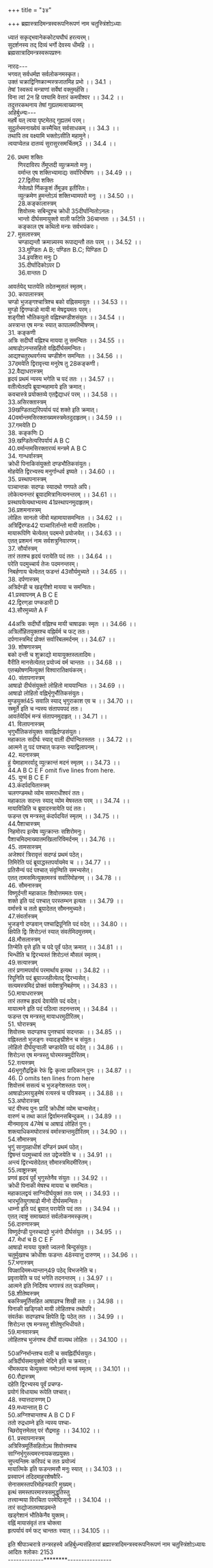+++
title = "३४"

+++
ब्रह्मास्त्रादिमन्त्रस्वरूपनिरूपणं नाम चतुस्त्रिंशोऽध्याः  
  
ध्यातं सकृद्भवानेककोट्यघौघं हरत्यरम्।  
सुदर्शनस्य तद् दिव्यं भर्गो देवस्य धीमहि ।।  
ब्रह्मसात्रादिमन्त्रस्वरूपप्रश्नः  
  
नारदः---  
भगवत् सर्वधर्मज्ञ सर्वलोकनमस्कृत।  
उक्तं चक्राद्विनिष्क्रान्मस्त्रजातमिह प्रभो ।। 34.1 ।  
तेषां 1स्वरूपं मन्त्राणां सर्वेषां वक्तुमर्हसि।  
विना त्वां 2न हि पश्यामि वेत्तारं कमपीश्वर ।। 34.2 ।।  
तदुत्तरकथनाय तेषां गुह्यतमत्वाख्यानम्  
अहिर्बुध्न्यः---  
महर्षे यत् त्वया पृष्टमेतद् गुह्यतमं परम्।  
सुदुर्लभमनाख्येयं कस्मैचित् सर्वसाधकम् ।। 34.3 ।।  
तथापि तव वक्ष्यामि भक्तोऽसीति महामुने।  
त्वयाप्येतन्न दातव्यं सुरासुरसमर्चितम्3 ।। 34.4 ।।  

[^1]: स्वरूपमस्त्राणां  

[^2]: नेह A B C E F  

[^3]: नमस्कृतम् A B C  

[^1]: ब्रह्मास्त्रम्  
4फान्तं वह्निसमायुक्तं 5व्योम हालासमन्वितम्।  
मेषद्वयं 6दन्तयुतं हालाहलमतः परम् ।। 34.5 ।।  
घनाद्यं वायुपूर्वं च दन्तयुक्तमथान्तिमम्।  
सरसं चर्क्षपर्यायं 7भान्तं भृगुमतः परम् ।। 34.6 ।।  
अम्बरं वायुसंयुक्तमरिमर्दनमप्यतः।  
प्रदीप्तमत वक्तव्यं परमं च पदं ततः ।। 34.7 ।।  
तत्ते पदे प्रयोक्तव्ये गायत्र्या मध्यमं ततः।  
पदत्रयं प्रयोक्तव्यमेतद् ब्रह्मास्त्रमीरितम् ।। 34.8 ।।  
  

[^2]: दण्डचक्रम्  
जीवः 8पञ्चवर्गादिश्चतुर्थाद्योऽन्तिमान्वितः।  
भृगुः सदीर्घो 9दण्डाद्यो मेषो यष्ट्यपराह्वयः ।। 34.9 ।।  
आत्मने च पदं तत्र चक्रायेति पदं ततः।  
वर्मान्त एष मन्त्रस्तु दण्डचक्रमितीष्यते ।। 34.10 ।।  
  

[^3]:  कालचक्रम्  
11वारुणं मायया युक्तं वान्तं वारुणसंयुतम्।  

[^4]: वान्तं D  

[^5]: व्योम्ना कालसमन्वितम् D  

[^6]: द्वन्द्वयुतं A B C;दन्तयुगं E  

[^7]: भ्रान्तं A B C  

[^8]: पञ्चमवर्गाद्यं D  

[^9]: दन्ताद्याः D  

[^10]: चक्र इतीष्यते A B C E F  

[^11]: वरुणम् D  
यूपान्तं वह्निना युक्तं मोऽथ साग्निरथात्रियुक्12।।  
13धान्तं कालात्मनेत्येतच्चक्रायेति14 पदं ततः।  
फडन्त एष मन्त्रस्तु 15 कालचक्रः 16प्रकीर्तितः ।। 34.12 ।।  
  

[^4]:  धर्मचक्रम्  
मोन यक्राच नेत्मर्मा तथा ध नमयेति च।  
निलखीत्यपिचाकारो व्युत्क्रमेण 17प्रदृश्यते ।। 34.13 ।।  
धर्मचक्रमिमं मन्त्रं विदुः पूर्वे महर्षयः।  

[^5]:  विष्णुचक्रम्  
तारपूर्वं च हृदयं भगाद्यन्तौ वनादिमः ।। 34.14 ।।  
चण्डीशयुक्त आषाढस्तीव्रतेजस इत्यपि।  
पर्यायं लक्षसंख्याया आरेति च पदं ततः ।। 34.15 ।।  
परमक्षत्र प्रयोक्तव्यं भिन्धीति च पदं ततः।  
भीषयेत्यपि वक्तव्यं विष्णुचक्रमिदं विदुः ।। 34.16 ।।  

[^6]: इन्द्रचक्रम्  
यषशो कं तथा नीवानदा वन्नपिरूमहि।  
मिन्नेलज्वेति तारं च इन्द्रचक्रमिदं18 स्मृत् ।। 34.17 ।  

[^7]: वज्रास्त्रम्  
तारं चतुर्मुखः 19स्वङ्गनाथवान् दीर्घसंयुतः20।  

[^12]: रथाग्नियुक् A B C  

[^13]: सान्तं D  

[^14]: एकचक्रायेति B C  

[^15]: कालचक्रं B C E F  

[^16]: प्रकीर्तितम् B C E F; प्रवर्तितः D  

[^17]: प्रदर्श्यते D.E  

[^18]: चक्रमिति D  

[^19]: स्वङ्गं D  

[^20]: संयुतम् D  
पिनाकी दीर्घसंयुक्तो जलाद्यं मायि सोमराट् ।। 34.18 ।।  
फलान्तं भीषणपदं दम्भोले इत्यपि क्रमात्।  
21वर्मास्त्रयुक्तं विज्ञेयं वज्रास्त्रमिदमुत्तमम्22।। 34.19 ।।  

[^8]:  त्रिशूलम्  
हृत्पूर्वं वह्निमायायुगाषाढो मायया बकः।  
वह्निर्भृगुः सचण्डीशः प्रयोक्तव्यस्ततः परम् ।। 34.20 ।।  
अथ शूलवरायेति भीमरूपपदं तथा।  
दारयेति पदं तत्र मारयेति पदं ततः ।। 34.21 ।।  
भीषयेति शिरोऽन्तं च त्रिशूलमिदमीरितम्।  

[^9]: ब्रह्मशिरोऽस्त्रम्  
क्रोधी दण्डी च चण्डीशवीरान्तं वृश्चिकादिमम् ।। 34.22 ।।  
आषाढयुक् 23सचण्डीशो हुं फड् ब्रह्मशिरः स्मृतम्।  

[^10]: ऐषीकास्त्रम्  
हास्वा पक्षि यवद्रावि न्यंसैरप मरेति च ।। 34.23 ।।  
24पकारं 25व्युत्क्रमेणेदमैषीकं परमं स्मृतम्।  

[^11]:  मोदकी  
भृगुः क्रोधी पिनाकी च सानन्तो मित्र इत्यपि ।। 34.24 ।।  

[^21]: वर्णास्त्र D  

[^22]: मीरितम् A B C  

[^23]: सझण्टीशो D  

[^24]: पकारात् A B; वक्रारम् B C; सतारम् D  

[^25]: व्युत्क्रमेणैवमैषीकं A B C  
संतापनान्ते माया स्यान्मोदकान्ते च तां न्यसेत्।  
कवचास्त्रयुतो मन्त्रो मोदकी स्याद् गदाह्वया26 ।। 34.25 ।।  

[^12]: शिखरी  
लोहितश्च भुजंगेशो भृगुर्भौतिकसंयुतः।  
मुण्डः सवाली खड्गीशो दीर्घयुक्तश्च पावकः ।। 34.26 ।।  
उमेशो मायया युक्तः शिखरीति पदं ततः।  
ततो भेदिति फट् 27चैव शिखरी स्याद् गदाह्वया28 ।। 34.27 ।।  

[^13]:  धर्मपाशास्त्रम्  
वप्रान्तमाद्यं 29चण्डस्य मण्कडपे मध्यमं ततः।  
दुर्वृत्तेति पदं तत्र 30गजपर्यायमप्युत ।। 34.28 ।।  
द्विरावृत्तं बन्धयेति धर्मपाशमिदं विदुः।  

[^14]: कालपाशास्त्रम्  
अत्रिर्मायान्वितः श्वेतः ससोमेशोऽथ पावकः ।। 34.29 ।।  
षष्ठस्वरसमायुक्तो लोहितश्च ततः क्रमात्।  
विष्टम्भयेति च पदं द्विरावृत्तमतः परम् ।। 34.30 ।।  
वर्मान्त एष मन्त्रस्तु कालपाश इतीरितः।  

[^15]: वरुणपाशास्त्रम्  
तुन्दिलेति पदं पूर्वं सर्वेति च पदं ततः ।। 34.31 ।।  

[^26]:  गदाद्वये A B C; गदान्वये D  

[^27]: चैष A B C  

[^28]:  द्वये A B C; यये D  

[^29]: चन्द्रस्य B C E F  
30 जगपर्यायमप्युत D.  
वारणेति ततो घोररूपेति च पदं क्रमात्।  
वर्म फट् चेति मन्त्रोऽयं वारुणं पाशमुत्तमम् ।। 34.32 ।  
  

[^16]: आद्योऽशनिः  
लोहितश्चैव वह्निश्च कूर्मः साषाढकं विषम्।  
भारभूतियुतः क्रोधी ततश्च मतिपश्चिमः ।। 34.33 ।।  
अथ हस्तापरं नाम शोषयेति द्विरुच्चरेत्।  
अशनिद्वितयादाद्यमिमं मन्त्रं विदुर्बुधाः ।। 34.34 ।।  

[^17]:  अन्योऽशनिः  
यषभी 31णरदानोमरप इत्यपरोऽशनिः।  

[^18]:  पौनाकास्त्रम्  
अमरशोऽथ 32खान्तोऽग्निसंयुक्तो दण्ड इत्यपि ।। 34.35 ।।  
अङ्कुशो भिन्धि भिन्धीति पैनाकममितद्युति।  

[^19]: नारायणास्त्रम्  
विष्णुर्दण्डी पुनश्चाद्यो भुजङ्गो दीर्घसंयुतः ।। 34.36 ।।  
आषाढो मायया युक्तः सुदर्शनपराह्वयः।  
दारणेति पदं तत्र विश्वमूर्ते इति क्रमात् ।। 34.37 ।।  
वर्मास्त्रे च तथा ज्ञेये नारायणमिदं स्मृतम्।  

[^20]:  पाशुपतास्त्रम्  
सपिनाकी बको बिन्दुर्महामायासमन्वितः ।। 34.38 ।।  

[^31]: यरदा E F  

[^32]: कान्तो D  
लोहितोऽथ बकश्चायं पञ्चमस्वरसंयुतः।  
कवचास्त्रे प्रयोक्तव्ये एतत् पाशुपतं स्मृतम् ।। 34.39 ।।  
21.आग्नेयास्त्रम्  
तारं ततश्च हृदयं बहुवर्णाय चेत्यथ।  
वृत्तपिङ्गलशब्दं च लोचनेति ततः क्रमात् ।। 34.40 ।।  
विश्वामित्रपदं चापि तथा प्रशमनेति च।  
दहेति शोषयेत्येवं प्रयुञ्ज्याद् भीषयेति च ।। 34.41 ।।  
एतदाग्नेयमत्युग्रं सुरासुरसुपूजितम्।  
22.दयितास्त्रम्  
बकश्च शूक्ष्मश्चण्डश्च भुजङ्गो दीर्घदण्डवान् ।। 34.42 ।।  
व्योम खड्गीशसंयुक्तं वाली प्रक्षेपणेति च।  
वर्मान्तमेतं मन्त्रं तु दयितं परिचक्षते ।। 34.43 ।।  
23.वायव्यास्त्रम्  
वालिनं दण्डसहितं त्रिरावृत्तं विनिर्दिशेत्।  
यक्षरक्षः पदे चैव पिशाचादीनिति क्रमात् ।। 34.44 ।।  
अमित्रांश्चेति च पदं ब्रूयाद् दूरमतः परम्।  
द्विरावत्तं ततः कुर्यादुत्सारयपदं क्रमात् ।। 34.45 ।।  
वायव्यमेतद् विख्यातं त्रैलोक्ये सर्ववन्दितम्।  
24.हयशिरोस्त्रम्  
व्योम दण्डयुतं व्योम वाली शीताद्यमक्षरम् ।। 34.46 ।।  
श्वेतो वह्नियुतो दीर्घो भुजंगो दीर्घसंयुतः।  
आषाढोऽथ महामायासंयुतो मुण्डमण्डितः33 ।। 34.47 ।।  
कबलीकुर्विति ब्रूयादयं 34हयशिरोमनुः।  
25.क्रौञ्चास्त्रम्  
नपन्तासरपेत्येष फडन्तः क्रौञ्च ईरितः ।। 34.48 ।।  
26. प्रथमा शक्तिः  
णिरदाविरप र्तेमूप्तदी व्युत्क्रमतो मनुः।  
वर्मान्त एष शक्तिभ्यामाद्यः सर्वारिभीषणः ।। 34.49 ।।  
27.द्वितीया शक्तिः  
नेसेतप्रो र्णिककुशं र्तेमूज्रव इतीरितः।  
व्युत्क्रमेण हुमन्तोऽयं शक्तिभ्यामपरो मनुः ।। 34.50 ।।  
28.कङ्कालास्त्रम्  
शिवोत्तमः सबिन्दुश्च क्रोधी 35दीर्घान्वितोऽनलः।  
भान्तो दीर्घसमायुक्तो वाली फटिति 36चान्ततः ।। 34.51 ।।  
कङ्काल एष कथितो मन्त्रः सर्वभयंकरः।  
29. मुसलास्त्रम्  
चण्डाद्यन्तौ क्रमान्न्यस्य रूपाद्यन्तौ ततः परम् ।। 34.52 ।।  
33.मुण्डितः A B; पण्डितः B.C; पिण्डितः D  
34.इयशिरा मनुः D  
35.दीर्घादिकोऽपर D  
36.वान्ततः D  
  
आवर्तयेद् घातयेति तदेतन्मुसलं स्मृतम्।  
30. कापालास्त्रम्  
चण्डो भुजङ्गश्चात्रिश्च बको वह्निसमायुतः ।। 34.53 ।।  
मुण्डो द्विगण्कडो मायी मा मेषद्वयमतः परम्।  
शड्गीशो भौतिकयुतो वह्निश्चण्डीशसंयुतः ।। 34.54 ।।  
अस्त्रान्त एष मन्त्रः स्यात् कापालमतिभीषणम्।  
31. कङ्कणी  
अत्रिः सदीर्घो वह्निश्च मायया तु समन्वितः ।। 34.55 ।।  
आषाढोऽनन्तसहितो वह्निर्दीर्घसमन्वितः।  
आद्यश्चतुरथवर्गस्य चण्डीशेन समन्वितः ।। 34.56 ।।  
37दमयेति द्विरावृत्त्या मनुरेष तु 28कङ्कणी।  
32.वैद्याधरास्त्रम्  
हृदयं प्रथमं न्यस्य भगेति च पदं ततः ।। 34.57 ।।  
वतीत्येतदपि ब्रूयान्महामाये इति क्रमात्।  
कवचास्त्रे प्रयोक्तव्ये एतद्वैद्याधरं परम् ।। 34.58 ।।  
33.असिरक्तास्त्रम्  
39खण्डिताद्यरिपर्यायं पदं शक्ते इति क्रमात्।  
40वर्मान्तमसिरक्ताख्यमस्त्रमेतदुदाहृतम्।। 34.59 ।।  
37.गमयेति D  
38. कङ्कणिः D  
39.खण्डितेत्यरिपर्यायं A B C  
40.वर्मान्तमसिरक्तारव्यं मन्त्रमे A B C  
34. गान्धर्वास्त्रम्  
क्रोधी पिनाकिसंयुक्तो दण्डभौतिकसंयुतः।  
मोहयेति द्विरभ्यस्य मनुर्गान्धर्व इष्यते ।। 34.60 ।।  
35. प्रस्थापनास्त्रम्  
पञ्चान्तकः सदण्डः स्यादथो गणपते अपि।  
लोकेत्यनन्तरं ब्रूयादमित्रानित्यनन्तरम् ।। 34.61 ।।  
प्रस्थापयेत्यथाभ्यस्य 41प्रस्थापनमुदाहृतम्।  
36.प्रशमनास्त्रम्  
लोहितः सानलो जीवो महामायासमन्वितः ।। 34.62 ।।  
अत्रिर्द्विरण्डः42 पञ्चारिर्लान्तो मायी तलादिमः।  
मायारूपिणि चेत्येतत् पदमन्ते प्रयोजयेत् ।। 34.63 ।।  
एतत् प्रशमनं नाम सर्वशत्रुनिवारणम्।  
37. सौर्यास्त्रम्  
तारं ततश्च हृदयं परायेति पदं ततः ।। 34.64 ।।  
परेति पदमुच्चार्य तेजः पदमनन्तरम्।  
निबर्हणाय चेत्येतत् फडन्तं 43सौर्यमुच्यते ।। 34.65 ।।  
38. दर्पणास्त्रम्  
अत्रिर्दण्डी च खड्गीशो मायया च समन्वितः।  
41.प्रस्वापनम् A B C E  
42.द्विरण्‌डा पण्कडारी D  
43.सौरमुच्यते A F  
  
44अत्रिः सदीर्घो वह्निश्च मायी चाषाढकः स्मृतः ।। 34.66 ।।  
अत्रिर्लोहितयुक्तश्च वह्निर्वर्म च फट् ततः।  
दर्पणास्त्रमिदं प्रोक्तं सर्वारिबलमर्दनम् ।। 34.67 ।।  
39. शोषणास्त्रम्  
बको दन्ती च शुक्राद्यो मायायुक्तस्तलादिमः।  
वैरीति मानसेत्येतत् प्रयोज्यं वर्म चान्ततः ।। 34.68 ।।  
एतच्छोषणमित्युक्तं विश्वारातिक्षयंकरम्।  
40. संतापनास्त्रम्  
आषाढो दीर्घसंयुक्तो लोहितो माययान्वितः ।। 34.69 ।।  
आषाढो लोहितो वह्निर्भृगुर्भौतिकसंयुतः।  
मुण्डयुक्तं45 सवालि स्याद् भृगुराकाश एव च ।। 34.70 ।।  
स्रमूर्ते इति च न्यस्य संतापयपदं ततः।  
आवर्तयेदिमं मन्त्रं संतापनमुदाहृत् ।। 34.71 ।।  
41. विलापनास्त्रम्  
भृगुर्भौतिकसंयुक्तः सवह्निर्दण्डसंयुतः।  
महाकालः सदीर्घः स्याद् वाली दीर्घान्वितस्ततः ।। 34.72 ।।  
आत्मने तु पदं पश्चात् फडन्तः स्याद्विलापनम्।  
42. मदनास्त्रम्  
हुं येमाहामरर्वादु व्युत्क्रान्तं मदनं स्मृतम् ।। 34.73 ।।  
44.A B C E F omit five lines from here.  
45. युग्मं B C E F  
43.कंदर्पदयितास्त्रम्  
चलगण्डमथो व्योम सामराधीश्वरं ततः।  
महाकालः सदन्तः स्याद् व्योम मेषस्ततः परम् ।। 34.74 ।।  
मायाविन्निति च ब्रूयादस्त्रायेति पदं ततः।  
फडन्त एष मन्त्रस्तु कंदर्पदयितं स्मृतम् ।। 34.75 ।।  
44.पैशाचास्त्रम्  
निहमोरप इत्येष व्युत्क्रान्तः सशिरोमनुः।  
पैशाचमिदमाख्यातमखिलारिविमर्दनम् ।। 34.76 ।।  
45. तामसास्त्रम्  
अजेश्वरं त्रिरावृत्तं सदण्डं प्रथमं पठेत्।  
तिमिरेति पदं ब्रूयाद्धस्तपर्यायमेव च ।। 34.77 ।।  
प्रतिसैन्यं पदं पश्चात् संवृण्विति समभ्यसेत्।  
एतत् तामसमित्युक्तमस्त्रं सर्वारिमोहनम् ।। 34.78 ।।  
46. सौमनास्त्रम्  
विष्णुर्दन्ती महाकालः शिवोत्तममतः परम्।  
शक्ते इति पदं पश्चात् परस्तम्भन इत्यतः ।। 34.79 ।।  
वर्मास्त्रे च ततो ब्रूयादेतत् सौमनमुच्यते।  
47.संवर्तास्त्रम्  
भुजङ्गो दण्डवान् पश्चाद्रिपूनिति पदं वदेत् ।। 34.80 ।।  
क्षिपेति द्विः शिरोऽन्तं स्यात् संवर्तमिदमुत्तमम्।  
48.मौसलास्त्रम्  
तिग्मेति वृत्ते इति च पदे पूर्वं पठेत् क्रमात् ।। 34.81 ।।  
भिन्धीति च द्विरभ्यस्तं शिरोऽन्तं मौसलं स्मृतम्।  
49.सत्यास्त्रम्  
तारं प्रणामपर्यायं परमार्थाय इत्यथ ।। 34.82 ।।  
रिपूनिति पदं ब्रूयाज्जहीत्येतद् द्विरभ्यसेत्।  
सत्यमस्त्रमिदं प्रोक्तं सर्वशत्रुनिबर्हणम् ।। 34.83 ।।  
50.मायाधरास्त्रम्  
तारं ततश्च हृदयं देवायेति पदं वदेत्।  
मायात्मने इति पदं पठित्वा तदनन्तरम् ।। 34.84 ।।  
फडन्त एष मन्त्रस्तु मायाधरमुदीरितम्।  
51. घोरास्त्रम्  
शिवोत्तमः सदण्डश्च पुनश्चायं सदन्तकः ।। 34.85 ।।  
वह्निस्ततो भुजङ्गः स्यादङ्घ्रीशेन च संयुतः।  
लोहितो दीर्घयुग्वाली चण्डायेति पदं वदेत् ।। 34.86 ।।  
शिरोऽन्त एष मन्त्रस्तु घोरमस्त्रमुदीरितम्।  
52.रत्यस्त्रम्  
46भृगुरौद्रद्विकं रेफं द्विः कृत्वा प्रादिकान् पुनः ।। 34.87 ।।  
46. D omits ten lines from here  
शिवोत्तमं ससत्यं च भुजङ्गेशस्ततः परम्।  
आषाढोऽमरयुङ्मेषं रत्यस्त्रं च पवित्रकम् ।। 34.88 ।।  
53.अघोरास्त्रम्  
चटं वीप्स्य पुनः प्रादिं क्रोधीशं व्योम चाभ्यसेत्।  
वारुणं च तथा कालं द्विर्वामनसबिन्दुकम् ।। 34.89 ।।  
मीनमावृत्य 47मेषं च आषाढं लोहितं पुनः।  
शक्त्याधिकमघोरास्त्रं वर्मास्त्रान्तमुदीरितम् ।। 34.90 ।।  
54.सौमास्त्रम्  
भृगुं सानुग्रहाधीशं दण्डिनं प्रथमं पठेत्।  
द्विषन्तं पदमुच्चार्य तत उद्वेजयेति च ।। 34.91 ।।  
अन्त्यं द्विरभ्यसेदेतत् सौमास्त्रमिदमीरितम्।  
55.त्वाष्ट्रास्त्रम्  
प्रणवं हृदयं पूर्वं भृगुस्तेनैव संयुतः ।। 34.92 ।।  
क्रोधी पिनाकी मेषश्च मायया च समन्वितः।  
महाकालद्वयं साग्निदीर्घयुक्तं ततः परम् ।। 34.93 ।।  
भारभूतियुगाषाढो मीनो दीर्घसमन्वितः।  
धाम्नो इति पदं ब्रूयात् परायेति पदं ततः ।। 34.94 ।।  
एतत् त्वाष्ट्रं समाख्यातं सर्वलोकनमस्कृतम्।  
56.दारुणास्त्रम्  
विष्णुर्दण्डी पुनस्चाद्यो भुजंगो दीर्घसंयुतः ।। 34.95 ।।  
47. मेधां च B C E F  
आषाढो मायया युक्तो ज्वलनो बिन्दुसंयुतः।  
चतुर्मुखश्च क्रोधीशः फडन्तः 48स्यात्तु दारुणम् ।। 34.96 ।।  
57.भगास्त्रम्  
विपक्षादिममध्यान्तान्49 पठेद् विभजनेति च।  
प्रवृत्तायेति च पदं भगेति तदनन्तरम् ।। 34.97 ।।  
आत्मने इति निर्दिश्य भगास्त्रं तत् फडन्तिमम्।  
58.शीतेष्वस्त्रम्  
बकस्त्रिमूर्तिसहित आषाढश्च शिखी ततः ।। 34.98 ।।  
पिनाकी खड्गिको मायी लोहितश्च तथोपरि।  
संवर्तकः सदण्डश्च क्षिपेति द्विः पठेत् ततः ।। 34.99 ।।  
शिरोऽन्त एष मन्त्रस्तु शीतेषुरभिधीयते।  
59.मानवास्त्रम्  
लोहितश्च भुजंगश्च दीर्घो वाल्यथ लोहितः ।। 34.100 ।।  
  
50अग्निर्भान्तश्च वाली च सवह्निर्दीर्घसयुतः।  
अत्रिर्दीर्घसमायुक्तो भेदिने इति च क्रमात्।  
भीमरूपाय चेत्युक्त्वा नमोऽन्तं मानवं स्मृतम् ।। 34.101 ।।  
60.रौद्रास्त्रम्  
दहेति द्विरभ्यस्य पूर्वं प्रचण्ड-  
प्रयोगं विधायाथ रूपेति पश्चात्।  
48. स्यात्तदारुणम् D  
49.मध्यान्तात् B C  
50.अग्निश्चान्तश्च A B C D F  
ततो रुद्रधाम्ने इति न्यस्य पश्चा-  
च्छिरोवृत्तमेतत् परं रौद्रमाहुः ।। 34.102 ।।  
61. प्रस्वापनास्त्रम्  
अत्रिस्त्रिमूर्तिसहितोऽथ शिवोत्तमश्च  
साग्निर्भृगुस्त्वमरनायकसप्रयुक्तः।  
सुप्त्यन्तिमः करिपदं च ततः प्रयोज्यं  
मायात्मिके इति फडन्तमसौ मनुः स्यात् ।। 34.103 ।।  
प्रस्वापनं तदिदमाहुरशेषवैरि-  
सेनासमस्तपरिमोहनकारि मुख्यम्।  
इत्थं समस्तपरमास्त्रसमुद्धृतिस्तु  
तत्त्वान्मया विरचिता परमेष्ठिसूनो ।। 34.104 ।।  
तारं सद्योजातमाषाढमन्ते  
खड्गेशानं भौतिकेनैव युक्तम्।  
वह्निं मायासंवृतं तत्र चोक्त्वा  
हृत्पर्यायं वर्म फट् चान्ततः स्यात् ।। 34.105 ।।  
  
इति श्रीपाञ्चरात्रे तन्त्ररहस्ये अहिर्बुध्न्यसंहितायां ब्रह्मास्त्रादिमन्त्रस्वरूपनिरूपणं नाम चतुस्त्रिंशोऽध्यायः  
आदितः श्लोकाः 2153  
-------------********----------------